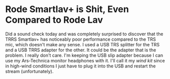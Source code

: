 # Rode Smartlav+ is Shit, Even Compared to Rode Lav

Did a sound check today and was completely surprised to discover that
the TRRS Smartlav+ has noticeably poor performance compared to the TRS mic,
which doesn't make any sense. I used a USB TRS splitter for the TRS and
a USB TRRS adapter for the other. It could be the adapter that is the
problem. I really don't care. I'm keeping the USB slip adapter because I
can use my Ars-Technica monitor headphones with it. I'll call it my
*wind kit* since in high-wind conditions I just have to plug it into the
USB and restart the stream (unfortunately).

